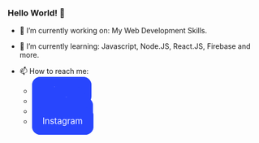 ### Hello World! 👋

- 🔭 I’m currently working on: My Web Development Skills.
- 🌱 I’m currently learning: Javascript, Node.JS, React.JS, Firebase and more.

- 📫 How to reach me:
  * <a style="background-color: #2846fd; text-align: center; justify-content: center; align-items: center; padding: 16px 20px; text-decoration: none; color: ghostwhite; font-size: larger; border-radius: 16px; border: 1px solid #2846fd;" href="https://app.daily.dev/eshayat_al_wasiu">Daily Dev</a>
  * <a style="background-color: #2846fd; text-align: center; justify-content: center; align-items: center; padding: 16px 20px; text-decoration: none; color: ghostwhite; font-size: larger; border-radius: 16px; border: 1px solid #2846fd;" href="https://eshayat102.github.io/eshayat/">Website</a>
  * <a style="background-color: #2846fd; text-align: center; justify-content: center; align-items: center; padding: 16px 20px; text-decoration: none; color: ghostwhite; font-size: larger; border-radius: 16px; border: 1px solid #2846fd;" href="https://www.facebook.com/profile.php?id=100090545934979">Facebook</a>
  * <a style="background-color: #2846fd; text-align: center; justify-content: center; align-items: center; padding: 16px 20px; text-decoration: none; color: ghostwhite; font-size: larger; border-radius: 16px; border: 1px solid #2846fd;" href="https://www.instagram.com/eshayat_al_wasiu/">Instagram</a>
